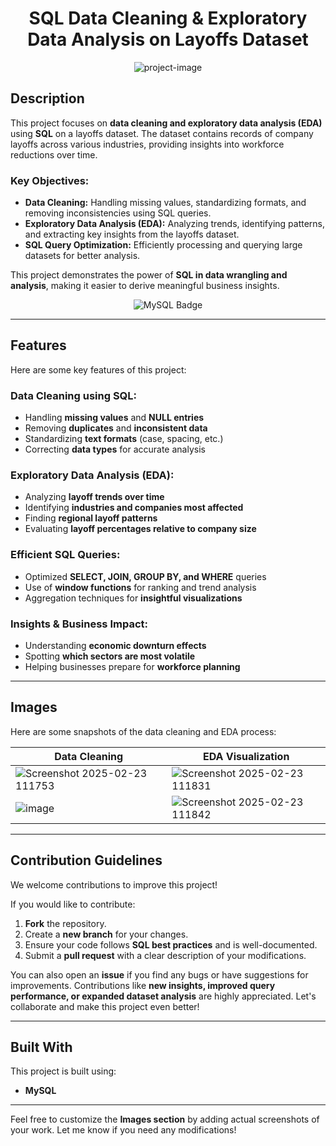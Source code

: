 <h1 align="center" id="title">SQL Data Cleaning & Exploratory Data Analysis on Layoffs Dataset</h1>

<p align="center">
  <img src="https://socialify.git.ci/aloukik16/SQL-Data-Cleaning-Exploratory-Data-Analysis-on-Layoffs-Dataset/image?name=1&theme=Light" alt="project-image">
</p>

## Description  

This project focuses on **data cleaning and exploratory data analysis (EDA)** using **SQL** on a layoffs dataset. The dataset contains records of company layoffs across various industries, providing insights into workforce reductions over time.  

### Key Objectives:  
- **Data Cleaning:** Handling missing values, standardizing formats, and removing inconsistencies using SQL queries.  
- **Exploratory Data Analysis (EDA):** Analyzing trends, identifying patterns, and extracting key insights from the layoffs dataset.  
- **SQL Query Optimization:** Efficiently processing and querying large datasets for better analysis.  

This project demonstrates the power of **SQL in data wrangling and analysis**, making it easier to derive meaningful business insights.   

<p align="center">
  <img src="https://img.shields.io/badge/mysql-4479A1.svg?style=for-the-badge&logo=mysql&logoColor=white" alt="MySQL Badge">
</p>

---

## Features  

Here are some key features of this project:  

### **Data Cleaning using SQL:**  
- Handling **missing values** and **NULL entries**  
- Removing **duplicates** and **inconsistent data**  
- Standardizing **text formats** (case, spacing, etc.)  
- Correcting **data types** for accurate analysis  

### **Exploratory Data Analysis (EDA):**  
- Analyzing **layoff trends over time**  
- Identifying **industries and companies most affected**  
- Finding **regional layoff patterns**  
- Evaluating **layoff percentages relative to company size**  

### **Efficient SQL Queries:**  
- Optimized **SELECT, JOIN, GROUP BY, and WHERE** queries  
- Use of **window functions** for ranking and trend analysis  
- Aggregation techniques for **insightful visualizations**  

### **Insights & Business Impact:**  
- Understanding **economic downturn effects**  
- Spotting **which sectors are most volatile**  
- Helping businesses prepare for **workforce planning**  

---

## Images  

Here are some snapshots of the data cleaning and EDA process:  

| Data Cleaning | EDA Visualization |
|--------------|-----------------|
|![Screenshot 2025-02-23 111753](https://github.com/user-attachments/assets/e8e56c16-0fee-4345-940b-bcc615e90747) | ![Screenshot 2025-02-23 111831](https://github.com/user-attachments/assets/4de7042b-43e1-436b-98f6-8945cd8618c2) |
|![image](https://github.com/user-attachments/assets/d3a57faf-aebc-4607-84dd-71c3f44bc433) | ![Screenshot 2025-02-23 111842](https://github.com/user-attachments/assets/184d5eb0-ac7f-448a-9e44-ca898743f5e1) |



---

## Contribution Guidelines  

We welcome contributions to improve this project!   

If you would like to contribute:  
1. **Fork** the repository.  
2. Create a **new branch** for your changes.  
3. Ensure your code follows **SQL best practices** and is well-documented.  
4. Submit a **pull request** with a clear description of your modifications.  

You can also open an **issue** if you find any bugs or have suggestions for improvements. Contributions like **new insights, improved query performance, or expanded dataset analysis** are highly appreciated. Let's collaborate and make this project even better! 

---

## Built With  

This project is built using:  
- **MySQL**  

---

Feel free to customize the **Images section** by adding actual screenshots of your work. Let me know if you need any modifications! 

